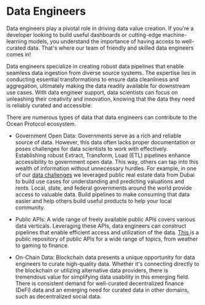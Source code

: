 # Data Engineers

Data engineers play a pivotal role in driving data value creation. If you're a developer looking to build useful dashboards or cutting-edge machine-learning models, you understand the importance of having access to well-curated data. That's where our team of friendly and skilled data engineers comes in!

Data engineers specialize in creating robust data pipelines that enable seamless data ingestion from diverse source systems. The expertise lies in conducting essential transformations to ensure data cleanliness and aggregation, ultimately making the data readily available for downstream use cases. With data engineer support, data scientists can focus on unleashing their creativity and innovation, knowing that the data they need is reliably curated and accessible.

There are numerous types of data that data engineers can contribute to the Ocean Protocol ecosystem.

* Government Open Data: Governments serve as a rich and reliable source of data. However, this data often lacks proper documentation or poses challenges for data scientists to work with effectively. Establishing robust Extract, Transform, Load (ETL) pipelines enhance accessibility to government open data. This way, others can tap into this wealth of information without unnecessary hurdles. For example, in one of our [data challenges](https://desights.ai/shared/challenge/8) we leveraged public real estate data from Dubai to build use cases for understanding and predicting valuations and rents. Local, state, and federal governments around the world provide access to valuable data. Build pipelines to make consuming that data easier and help others build useful products to help your local community.



* Public APIs: A wide range of freely available public APIs covers various data verticals. Leveraging these APIs, data engineers can construct pipelines that enable efficient access and utilization of the data. [This ](https://github.com/public-apis/public-apis)is a public repository of public APIs for a wide range of topics, from weather to gaming to finance.



* On-Chain Data: Blockchain data presents a unique opportunity for data engineers to curate high-quality data. Whether it's connecting directly to the blockchain or utilizing alternative data providers, there is tremendous value for simplifying data usability in this emerging field. There is consistent demand for well-curated decentralized finance (DeFi) data and an emerging need for curated data in other domains, such as decentralized social data.&#x20;
